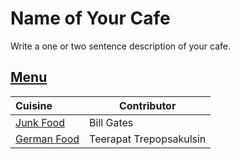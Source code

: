 # Name of Your Cafe

Write a one or two sentence description of your cafe.

## [Menu](menu.md)

| Cuisine                              | Contributor             |
|:-------------------------------------|-------------------------|
| [Junk Food](menu.md#junk-food)       | Bill Gates              |
| [German Food](menu.md###German-food) | Teerapat Trepopsakulsin |


